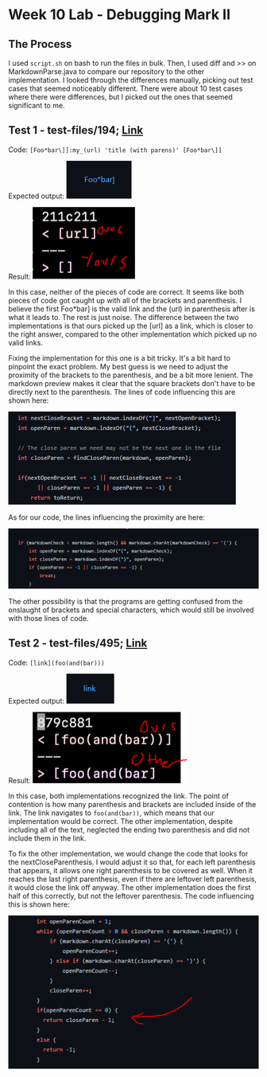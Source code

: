 # Week 10 Lab - Debugging Mark II

## The Process

I used `script.sh` on bash to run the files in bulk. Then, I used diff and >> on MarkdownParse.java to compare our repository to the other implementation. I looked through the differences manually, picking out test cases that seemed noticeably different. There were about 10 test cases where there were differences, but I picked out the ones that seemed significant to me. 

## Test 1 - test-files/194; [Link](https://github.com/ucsd-cse15l-w22/markdown-parse/blob/main/test-files/194.md)

Code: `[Foo*bar\]]:my_(url) 'title (with parens)' [Foo*bar\]]`

Expected output: 
![Image](5CSE15Lab2.PNG)

Result:
![Image](5CSE15Lab1.PNG)

In this case, neither of the pieces of code are correct. It seems like both pieces of code got caught up with all of the brackets and parenthesis. I believe the first Foo*bar] is the valid link and the (url) in parenthesis after is what it leads to. The rest is just noise. The difference between the two implementations is that ours picked up the [url] as a link, which is closer to the right answer, compared to the other implementation which picked up no valid links.

Fixing the implementation for this one is a bit tricky. It's a bit hard to pinpoint the exact problem. My best guess is we need to adjust the proximity of the brackets to the parenthesis, and be a bit more lenient. The markdown preview makes it clear that the square brackets don't have to be directly next to the parenthesis. The lines of code influencing this are shown here:

![Image](5CSE15Lab6.PNG)

As for our code, the lines influencing the proximity are here:

![Image](5CSE15Lab7.PNG)

The other possibility is that the programs are getting confused from the onslaught of brackets and special characters, which would still be involved with those lines of code.

## Test 2 - test-files/495; [Link](https://github.com/ucsd-cse15l-w22/markdown-parse/blob/main/test-files/495.md)

Code: `[link](foo(and(bar)))`

Expected output:
![Image](5CSE15Lab3.PNG)

Result:
![Image](5CSE15Lab4.PNG)

In this case, both implementations recognized the link. The point of contention is how many parenthesis and brackets are included inside of the link. The link navigates to `foo(and(bar))`, which means that our implementation would be correct. The other implementation, despite including all of the text, neglected the ending two parenthesis and did not include them in the link.

To fix the other implementation, we would change the code that looks for the nextCloseParenthesis. I would adjust it so that, for each left parenthesis that appears, it allows one right parenthesis to be covered as well. When it reaches the last right parenthesis, even if there are leftover left parenthesis, it would close the link off anyway. The other implementation does the first half of this correctly, but not the leftover parenthesis. The code influencing this is shown here:

![Image](5CSE15Lab5.PNG)